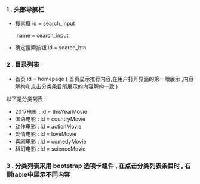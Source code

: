 ### 1 . 头部导航栏

- 搜索框 id = search_input  

  ​	 name  = search_input

- 确定搜索按钮 id = search_btn



### 2 . 目录列表 

- 首页 id = homepage  ( 首页显示推荐内容,在用户打开界面的第一眼展示 ,内容解构和点击分类条目所展示的内容解构一致 )

以下是分类列表 :

- 2017电影 : id = thisYearMovie
- 国语电影 : id = countryMovie
- 动作电影 : id = actionMovie
- 爱情电影 : id = loveMovie
- 喜剧电影 : id = comedyMovie
- 科幻电影 : id = scienceMovie



### 3 . 分类列表采用 bootstrap 选项卡组件 , 在点击分类列表条目时 , 右侧table中展示不同内容

